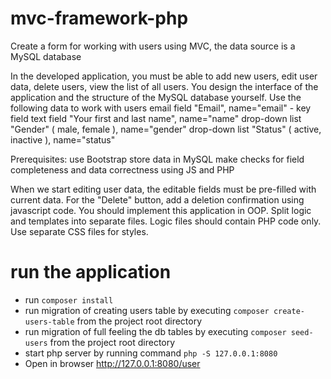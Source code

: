 # mvc-framework-php
Create a form for working with users using MVC, the data source is a MySQL database

In the developed application, you must be able to add new users, edit user data, delete users, view the list of all users. You design the interface of the application and the structure of the MySQL database yourself.
Use the following data to work with users
email field "Email", name="email" - key field
text field "Your first and last name", name="name"
drop-down list "Gender" ( male, female ), name="gender"
drop-down list "Status" ( active, inactive ), name="status"

Prerequisites:
use Bootstrap
store data in MySQL
make checks for field completeness and data correctness using JS and PHP

When we start editing user data, the editable fields must be pre-filled with current data. For the "Delete" button, add a deletion confirmation using javascript code.
You should implement this application in OOP. Split logic and templates into separate files.
Logic files should contain PHP code only.
Use separate CSS files for styles.

# run the application
* run `composer install`
* run migration of creating users table by executing `composer create-users-table` from the project root directory
* run migration of full feeling the db tables by executing `composer seed-users` from the project root directory
* start php server by running command `php -S 127.0.0.1:8080`
* Open in browser http://127.0.0.1:8080/user
